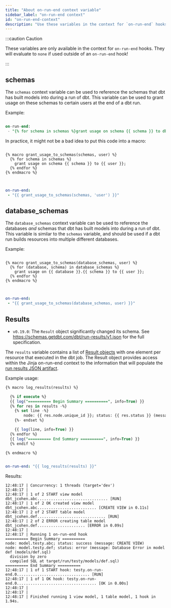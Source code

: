 ```yaml
---
title: "About on-run-end context variable"
sidebar_label: "on-run-end context"
id: "on-run-end-context"
description: "Use these variables in the context for `on-run-end` hooks."
---
```



:::caution Caution

These variables are only available in the context for `on-run-end` hooks. They will evaluate to `none` if used outside of an `on-run-end` hook!

:::

## schemas

The `schemas` context variable can be used to reference the schemas that dbt has built models into during a run of dbt. This variable can be used to grant usage on these schemas to certain users at the end of a dbt run.

Example:

<File name='dbt_project.yml'>

```sql

on-run-end:
 - "{% for schema in schemas %}grant usage on schema {{ schema }} to db_reader;{% endfor %}"


```

</File>

In practice, it might not be a bad idea to put this code into a macro:

<File name='macros/grants.sql'>

```jinja2

{% macro grant_usage_to_schemas(schemas, user) %}
  {% for schema in schemas %}
    grant usage on schema {{ schema }} to {{ user }};
  {% endfor %}
{% endmacro %}


```

</File>



<File name='dbt_project.yml'>

```yaml

on-run-end:
 - "{{ grant_usage_to_schemas(schemas, 'user') }}"


```

</File>

## database_schemas

The `database_schemas` context variable can be used to reference the databases _and_ schemas that dbt has built models into during a run of dbt. This variable is similar to the `schemas` variable, and should be used if a dbt run builds resources into multiple different databases.

Example:

<File name='macros/grants.sql'>

```jinja2

{% macro grant_usage_to_schemas(database_schemas, user) %}
  {% for (database, schema) in database_schemas %}
    grant usage on {{ database }}.{{ schema }} to {{ user }};
  {% endfor %}
{% endmacro %}


```

</File>



<File name='dbt_project.yml'>

```yaml

on-run-end:
 - "{{ grant_usage_to_schemas(database_schemas, user) }}"


```

</File>



## Results

<Changelog>

* `v0.19.0`: The `Result` object significantly changed its schema. See https://schemas.getdbt.com/dbt/run-results/v1.json for the full specification.

</Changelog>

The `results` variable contains a list of [Result objects](/reference/dbt-classes#result-objects) with one element per resource that executed in the dbt job. The Result object provides access within the Jinja on-run-end context to the information that will populate the [run results JSON artifact](/reference/artifacts/run-results-json).

Example usage:

<File name='macros/log_results.sql'>

```sql
{% macro log_results(results) %}

  {% if execute %}
  {{ log("========== Begin Summary ==========", info=True) }}
  {% for res in results -%}
    {% set line -%}
        node: {{ res.node.unique_id }}; status: {{ res.status }} (message: {{ res.message }})
    {%- endset %}

    {{ log(line, info=True) }}
  {% endfor %}
  {{ log("========== End Summary ==========", info=True) }}
  {% endif %}

{% endmacro %}
```

</File>



<File name='dbt_project.yml'>

```yaml

on-run-end: "{{ log_results(results) }}"
```

</File>

Results:
```
12:48:17 | Concurrency: 1 threads (target='dev')
12:48:17 |
12:48:17 | 1 of 2 START view model dbt_jcohen.abc............................... [RUN]
12:48:17 | 1 of 2 OK created view model dbt_jcohen.abc.......................... [CREATE VIEW in 0.11s]
12:48:17 | 2 of 2 START table model dbt_jcohen.def.............................. [RUN]
12:48:17 | 2 of 2 ERROR creating table model dbt_jcohen.def..................... [ERROR in 0.09s]
12:48:17 |
12:48:17 | Running 1 on-run-end hook
========== Begin Summary ==========
node: model.testy.abc; status: success (message: CREATE VIEW)
node: model.testy.def; status: error (message: Database Error in model def (models/def.sql)
  division by zero
  compiled SQL at target/run/testy/models/def.sql)
========== End Summary ==========
12:48:17 | 1 of 1 START hook: testy.on-run-end.0................................ [RUN]
12:48:17 | 1 of 1 OK hook: testy.on-run-end.0................................... [OK in 0.00s]
12:48:17 |
12:48:17 |
12:48:17 | Finished running 1 view model, 1 table model, 1 hook in 1.94s.
```
